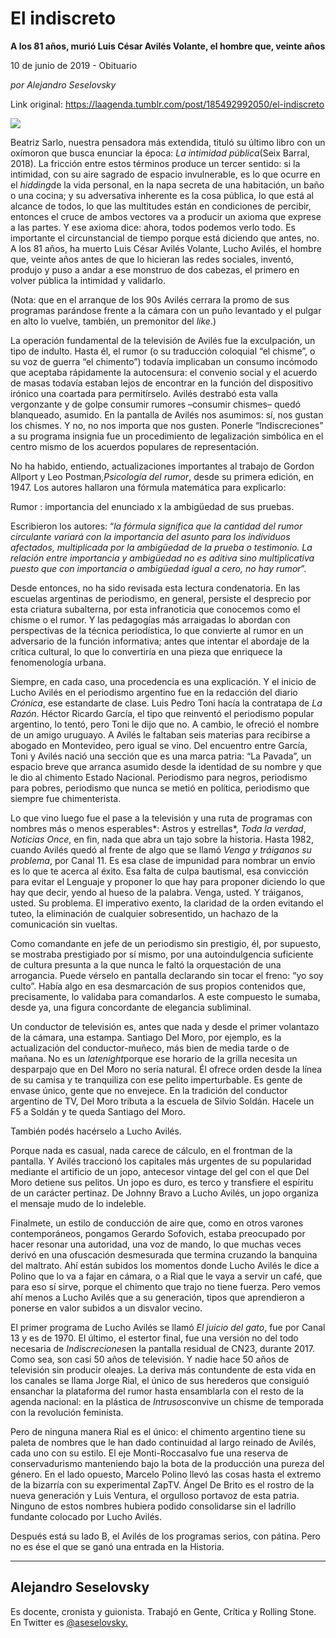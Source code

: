 # El indiscreto

**A los 81 años, murió Luis César Avilés Volante, el hombre que, veinte años**

10 de junio de 2019 - Obituario

_por Alejandro Seselovsky_

Link original: https://laagenda.tumblr.com/post/185492992050/el-indiscreto

![](https://64.media.tumblr.com/9ef71cd9c15627058069328fbd06f111/eca312d02b2cd081-de/s500x750/2f797b3b7d61620c7c92800f544128125fefe79d.jpg)

Beatriz Sarlo, nuestra pensadora más extendida, tituló su último libro con un oxímoron que busca enunciar la época: *La intimidad pública*(Seix Barral, 2018). La fricción entre estos términos produce un tercer sentido: si la intimidad, con su aire sagrado de espacio invulnerable, es lo que ocurre en el *hidding*de la vida personal, en la napa secreta de una habitación, un baño o una cocina; y su adversativa inherente es la cosa pública, lo que está  al alcance de todos, lo que las multitudes están en condiciones de percibir, entonces el cruce de ambos vectores va a producir un axioma que exprese a las partes. Y ese axioma dice: ahora, todos podemos verlo todo. Es importante el circunstancial de tiempo porque está diciendo que antes, no. A los 81 años, ha muerto Luis César Avilés Volante, Lucho Avilés, el hombre que, veinte años antes de que lo hicieran las redes sociales, inventó, produjo y puso a andar a ese monstruo de dos cabezas, el primero en volver pública la intimidad y validarlo.

(Nota: que en el arranque de los 90s Avilés cerrara la promo de sus programas parándose frente a la cámara con un puño levantado y el pulgar en alto lo vuelve, también, un premonitor del *like*.)

La operación fundamental de la televisión de Avilés fue la exculpación, un tipo de indulto. Hasta él, el rumor (o su traducción coloquial “el chisme”, o su voz de guerra “el chimento”) todavía implicaban un consumo incómodo que aceptaba rápidamente la autocensura: el convenio social y el acuerdo de masas todavía estaban lejos de encontrar en la función del dispositivo irónico una coartada para permitírselo. Avilés destrabó esta valla vergonzante y de golpe consumir rumores –consumir chismes– quedó blanqueado, asumido. En la pantalla de Avilés nos asumimos: sí, nos gustan los chismes. Y no, no nos importa que nos gusten. Ponerle “Indiscreciones” a su programa insignia fue un procedimiento de legalización simbólica en el centro mismo de los acuerdos populares de representación.

No ha habido, entiendo, actualizaciones importantes al trabajo de Gordon Allport y Leo Postman,*Psicología del rumor*, desde su primera edición, en 1947. Los autores hallaron una fórmula matemática para explicarlo: 

 Rumor : importancia del enunciado x la ambigüedad de sus pruebas.  

Escribieron los autores: “*la fórmula significa que la cantidad del rumor circulante variará con la importancia del asunto para los individuos afectados, multiplicada por la ambigüedad de la prueba o testimonio. La relación entre importancia y ambigüedad no es aditiva sino multiplicativa puesto que con importancia o ambigüedad igual a cero, no hay rumor*”. 

Desde entonces, no ha sido revisada esta lectura condenatoria. En las escuelas argentinas de periodismo, en general, persiste el desprecio por esta criatura subalterna, por esta infranoticia que conocemos como el chisme o el rumor. Y las pedagogías más arraigadas lo abordan con perspectivas de la técnica periodística, lo que convierte al rumor en un adversario de la función informativa; antes que intentar el abordaje de la crítica cultural, lo que lo convertiría en una pieza que enriquece la fenomenología urbana.

Siempre, en cada caso, una procedencia es una explicación. Y el inicio de Lucho Avilés en el periodismo argentino fue en la redacción del diario *Crónica*, ese estandarte de clase.  Luis Pedro Toni hacía la contratapa de *La Razón*. Héctor Ricardo García, el tipo que reinventó el periodismo popular argentino, lo tentó, pero Toni le dijo que no. A cambio, le ofreció el nombre de un amigo uruguayo. A Avilés le faltaban seis materias para recibirse a abogado en Montevideo, pero igual se vino. Del encuentro entre García, Toni y Avilés nació una sección que es una marca patria: “La Pavada”, un espacio breve que arranca asumido desde la identidad de su nombre y que le dio al chimento Estado Nacional. Periodismo para negros, periodismo para pobres, periodismo que nunca se metió en política, periodismo que siempre fue chimenterista.

Lo que vino luego fue el pase a la televisión y una ruta de programas con nombres más o menos esperables*: Astros y estrellas*, *Toda la verdad*, *Noticias Once*, en fin, nada que abra un tajo sobre la historia. Hasta 1982, cuando Avilés quedó al frente de algo que se llamó *Venga y tráiganos su problema*, por Canal 11. Es esa clase de impunidad para nombrar un envío es lo que te acerca al éxito. Esa falta de culpa bautismal, esa convicción para evitar el Lenguaje y proponer lo que hay para proponer diciendo lo que hay que decir, yendo al hueso de la palabra. Venga, usted. Y tráiganos, usted. Su problema. El imperativo exento, la claridad de la orden evitando el tuteo, la eliminación de cualquier sobresentido, un hachazo de la comunicación sin vueltas. 

Como comandante en jefe de un periodismo sin prestigio, él, por supuesto, se mostraba prestigiado por sí mismo, por una autoindulgencia suficiente de cultura presunta a la que nunca le faltó la orquestación de una arrogancia. Puede vérselo en pantalla declarando sin tocar el freno: “yo soy culto”. Había algo en esa desmarcación de sus propios contenidos que, precisamente, lo validaba para comandarlos. A este compuesto le sumaba, desde ya, una figura concordante de elegancia subliminal.

Un conductor de televisión es, antes que nada y desde el primer volantazo de la cámara, una estampa. Santiago Del Moro, por ejemplo, es la actualización del conductor-muñeco, más bien de media tarde o de mañana. No es un *latenight*porque ese horario de la grilla necesita un desparpajo que en Del Moro no sería natural. Él ofrece orden desde la línea de su camisa y te tranquiliza con ese pelito imperturbable. Es gente de envase único, gente que no envejece. En la tradición del conductor argentino de TV, Del Moro tributa a la escuela de Silvio Soldán. Hacele un F5 a Soldán y te queda Santiago del Moro.

También podés hacérselo a Lucho Avilés.

Porque nada es casual, nada carece de cálculo, en el frontman de la pantalla. Y Avilés traccionó los capitales más urgentes de su popularidad mediante el artificio de un jopo, antecesor vintage del gel con el que Del Moro detiene sus pelitos. Un jopo es duro, es terco y transfiere el espíritu de un carácter pertinaz. De Johnny Bravo a Lucho Avilés, un jopo organiza el mensaje mudo de lo indeleble. 

Finalmete, un estilo de conducción de aire que, como en otros varones contemporáneos, pongamos Gerardo Sofovich, estaba preocupado por hacer resonar una autoridad, una voz de mando, lo que muchas veces derivó en una ofuscación desmesurada que termina cruzando la banquina del maltrato. Ahí están subidos los momentos donde Lucho Avilés le dice a Polino que lo va a fajar en cámara, o a Rial que le vaya a servir un café, que para eso sí sirve, porque el chimento que trajo no tiene fuerza. Pero vemos ahí menos a Lucho Avilés que a su generación, tipos que aprendieron a ponerse en valor subidos a un disvalor vecino.  

El primer programa de Lucho Avilés se llamó *El juicio del gato*, fue por Canal 13 y es de 1970. El último, el estertor final, fue una versión no del todo necesaria de *Indiscreciones*en la pantalla residual de CN23, durante 2017. Como sea, son casi 50 años de televisión. Y nadie hace 50 años de televisión sin producir oleajes. La deriva más contundente de esta vida en los canales se llama Jorge Rial, el único de sus herederos que consiguió ensanchar la plataforma del rumor hasta ensamblarla con el resto de la agenda nacional: en la plástica de *Intrusos*convive un chisme de temporada con la revolución feminista.

Pero de ninguna manera Rial es el único: el chimento argentino tiene su paleta de nombres que le han dado continuidad al largo reinado de Avilés, cada uno con su estilo. El eje Monti-Roccasalvo fue una reserva de conservadurismo manteniendo bajo la bota de la producción una pureza del género. En el lado opuesto, Marcelo Polino llevó las cosas hasta el extremo de la bizarría con su experimental ZapTV. Ángel De Brito es el rostro de la nueva generación y Luis Ventura, el orgulloso portavoz de esta patria. Ninguno de estos nombres hubiera podido consolidarse sin el ladrillo fundante colocado por Lucho Avilés. 

Después está su lado B, el Avilés de los programas serios, con pátina. Pero no es ése el que se ganó una entrada en la Historia.



---

 Alejandro Seselovsky
---------------------

 Es docente, cronista y guionista. Trabajó en Gente, Crítica y Rolling Stone. En Twitter es [@aseselovsky.](https://twitter.com/aseselovsky) 

